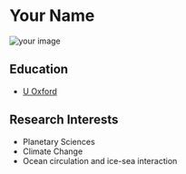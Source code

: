 # Your Name

![your image](https://freedesignfile.com/image/preview/19870/winnie-the-pooh-vector.jpg)

## Education

- [U Oxford](https://www.ox.ac.uk/)

## Research Interests

- Planetary Sciences
- Climate Change
- Ocean circulation and ice-sea interaction
